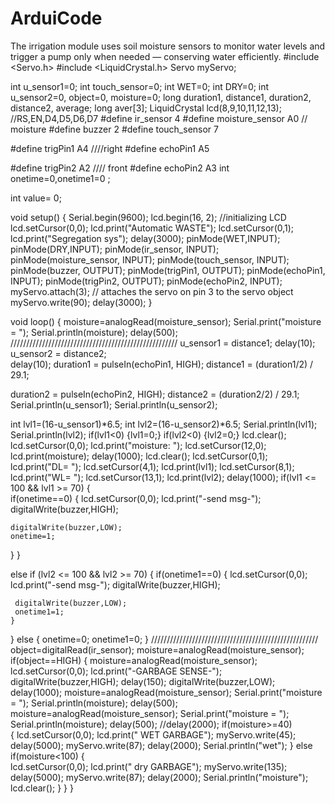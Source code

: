# ArduiCode
The irrigation module uses soil moisture sensors to monitor water levels and trigger a pump only when needed — conserving water efficiently.
#include <Servo.h>
#include <LiquidCrystal.h>
Servo myServo;

int u_sensor1=0;
int touch_sensor=0;
int WET=0;
int DRY=0;
int u_sensor2=0, object=0, moisture=0;
long duration1, distance1, duration2, distance2, average;
long aver[3];
LiquidCrystal lcd(8,9,10,11,12,13);      //RS,EN,D4,D5,D6,D7
#define ir_sensor 4
#define moisture_sensor A0 // moisture
#define buzzer 2
#define touch_sensor 7

#define trigPin1 A4       ////right
#define echoPin1 A5

#define trigPin2 A2       //// front
#define echoPin2 A3
int onetime=0,onetime1=0 ;

int value= 0;


void setup()
{
 Serial.begin(9600);
 lcd.begin(16, 2);                  //initializing LCD
 lcd.setCursor(0,0); 
 lcd.print("Automatic WASTE");
 lcd.setCursor(0,1); 
 lcd.print("Segregation sys");
 delay(3000);
 pinMode(WET,INPUT);
 pinMode(DRY,INPUT);
 pinMode(ir_sensor, INPUT);
 pinMode(moisture_sensor, INPUT);
pinMode(touch_sensor, INPUT);
 pinMode(buzzer, OUTPUT);
 pinMode(trigPin1, OUTPUT);
 pinMode(echoPin1, INPUT);
 pinMode(trigPin2, OUTPUT);
 pinMode(echoPin2, INPUT);
 myServo.attach(3);           // attaches the servo on pin 3 to the servo object
 myServo.write(90);
 delay(3000); 
}
 





void loop() 
{
 moisture=analogRead(moisture_sensor);
 Serial.print("moisture = ");
 Serial.println(moisture);
 delay(500);
 /////////////////////////////////////////////////////
 u_sensor1 = distance1;
 delay(10);
 u_sensor2 = distance2;    
  delay(10);
  duration1 = pulseIn(echoPin1, HIGH);
  distance1 = (duration1/2) / 29.1;
  
  duration2 = pulseIn(echoPin2, HIGH);
  distance2 = (duration2/2) / 29.1;
  Serial.println(u_sensor1);
  Serial.println(u_sensor2);
  
  int lvl1=(16-u_sensor1)*6.5;
  int lvl2=(16-u_sensor2)*6.5;
   Serial.println(lvl1);
  Serial.println(lvl2);
   if(lvl1<0)
    {lvl1=0;}
  if(lvl2<0)
    {lvl2=0;}
  lcd.clear();
  lcd.setCursor(0,0); 
  lcd.print("moisture: ");
  lcd.setCursor(12,0); 
  lcd.print(moisture);
  delay(1000);
  lcd.clear();
  lcd.setCursor(0,1); 
  lcd.print("DL= ");
  lcd.setCursor(4,1); 
  lcd.print(lvl1);
  lcd.setCursor(8,1); 
  lcd.print("WL= ");
  lcd.setCursor(13,1); 
  lcd.print(lvl2);
  delay(1000);
  if(lvl1 <= 100 && lvl1 >= 70)
  {      
   if(onetime==0)
   {
     lcd.setCursor(0,0); 
  lcd.print("-send msg-");
    digitalWrite(buzzer,HIGH); 
   
    digitalWrite(buzzer,LOW);
    onetime=1;
   }
  }
   
  else if (lvl2 <= 100 && lvl2 >= 70)
  {
    if(onetime1==0)
    {
      lcd.setCursor(0,0); 
  lcd.print("-send msg-");
     digitalWrite(buzzer,HIGH); 
     
     digitalWrite(buzzer,LOW);
     onetime1=1; 
    }
  }
else
{
 onetime=0;
 onetime1=0;
}
/////////////////////////////////////////////////////
  object=digitalRead(ir_sensor);
  moisture=analogRead(moisture_sensor);
  if(object==HIGH)
  {
   moisture=analogRead(moisture_sensor);
   lcd.setCursor(0,0); 
   lcd.print("-GARBAGE SENSE-");
   digitalWrite(buzzer,HIGH);
   delay(150);
   digitalWrite(buzzer,LOW);
   delay(1000);
   moisture=analogRead(moisture_sensor);
   Serial.print("moisture = ");
   Serial.println(moisture);
   delay(500);
   moisture=analogRead(moisture_sensor);
   Serial.print("moisture = ");
   Serial.println(moisture);
   delay(500);
   //delay(2000);
   if(moisture>=40)                         
   {
    lcd.setCursor(0,0); 
    lcd.print(" WET  GARBAGE");
    myServo.write(45);
    delay(5000);
    myServo.write(87);
    delay(2000);
    Serial.println("wet");
   }
   else if(moisture<100)
   {  
    lcd.setCursor(0,0); 
    lcd.print(" dry  GARBAGE");
    myServo.write(135); 
    delay(5000);
    myServo.write(87);
    delay(2000);
    Serial.println("moisture");
    lcd.clear();
   } 
  }
}
